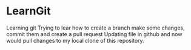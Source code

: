 # LearnGit
Learning git
Trying to lear how to  create a branch make some changes, commit them and create a pull request
Updating file in github and  now would pull changes to my local clone of this  repository.
